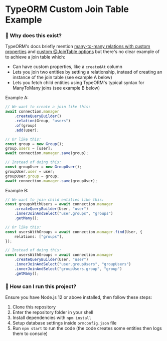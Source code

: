 # TypeORM Custom Join Table Example

### 🤔 Why does this exist?

TypeORM's docs briefly mention [many-to-many relations with custom properties](https://typeorm.io/#/many-to-many-relations/many-to-many-relations-with-custom-properties) and [custom @JoinTable options](https://github.com/typeorm/typeorm/blob/master/docs/relations.md#jointable-options) but there's no clear example of to achieve a join table which:

- Can have custom properties, like a `createdAt` column
- Lets you join two entities by setting a relationship, instead of creating an instance of the join table (see example A below)
- Lets you fetch child entities using TypeORM's typical syntax for ManyToMany joins (see example B below)

Example A:

```typescript
// We want to create a join like this:
await connection.manager
    .createQueryBuilder()
    .relation(Group, "users")
    .of(group)
    .add(user);

// Or like this:
const group = new Group();
group.users = [user];
await connection.manager.save(group);

// Instead of doing this:
const groupUser = new GroupUser();
groupUser.user = user;
groupUser.group = group;
await connection.manager.save(groupUser);
```

Example B:
```typescript
// We want to join child entities like this:
const groupsWithUsers = await connection.manager
    .createQueryBuilder(User, "user")
    .innerJoinAndSelect("user.groups", "groups")
    .getMany();

// Or like this:
const usersWithGroups = await connection.manager.find(User, {
    relations: ["groups"],
});

// Instead of doing this:
const usersWithGroups = await connection.manager
    .createQueryBuilder(User, "user")
    .innerJoinAndSelect("user.groupUsers", "groupUsers")
    .innerJoinAndSelect("groupUsers.group", "group")
    .getMany();
```

### 🐣 How can I run this project?

Ensure you have Node.js 12 or above installed, then follow these steps:

1. Clone this repository
2. Enter the repository folder in your shell
3. Install dependencies with `npm install`
4. Setup database settings inside `ormconfig.json` file
5. Run `npm start` to run the code (the code creates some entities then logs them to console)
